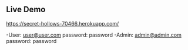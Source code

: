 ## Live Demo

https://secret-hollows-70466.herokuapp.com/

-User: user@user.com password: password
-Admin: admin@admin.com password: password

